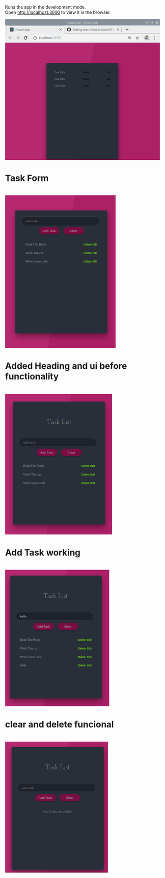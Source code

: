 

Runs the app in the development mode.<br />
Open [http://localhost:3000](http://localhost:3000) to view it in the browser.

![Task app screenshot](./public/001.png)
# 
# Task Form
#
![Add remove app screenshot](./public/002.png)

# 
# Added Heading and ui before functionality
#

![Add remove app screenshot](./public/003.png)

# 
# Add Task working
#
![Add Task screenshot](./public/004.png)

# 
# clear and delete funcional
#
![Add Task screenshot](./public/005.png)